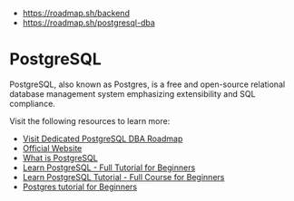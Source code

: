 

- https://roadmap.sh/backend
- https://roadmap.sh/postgresql-dba

# PostgreSQL

PostgreSQL, also known as Postgres, is a free and open-source  relational database management system emphasizing extensibility and SQL  compliance.

Visit the following resources to learn more:

- [Visit Dedicated PostgreSQL DBA Roadmap](https://roadmap.sh/postgresql-dba)
- [Official Website](https://www.postgresql.org/)
- [What is PostgreSQL](https://www.geeksforgeeks.org/what-is-postgresql-introduction/)
- [Learn PostgreSQL - Full Tutorial for Beginners](https://www.postgresqltutorial.com/)
- [Learn PostgreSQL Tutorial - Full Course for Beginners](https://www.youtube.com/watch?v=qw--VYLpxG4)
- [Postgres tutorial for Beginners](https://www.youtube.com/watch?v=eMIxuk0nOkU)